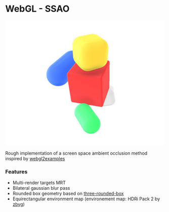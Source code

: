 # WebGL - SSAO

![SSAO Screenshot](https://github.com/robert-leitl/ssao-demo/blob/main/cover.jpg?raw=true)

Rough implementation of a screen space ambient occlusion method inspired by [webgl2examples](https://github.com/tsherif/webgl2examples/blob/master/ssao.html)

### Features
- Multi-render targets MRT
- Bilateral gaussian blur pass
- Rounded box geometry based on [three-rounded-box](https://github.com/pailhead/three-rounded-box/blob/master/index.js)
- Equirectangular environment map (environement map: HDRi Pack 2 by [zbyg](https://www.deviantart.com/zbyg/art/HDRi-Pack-2-103458406))